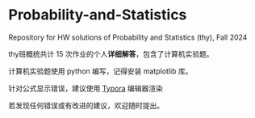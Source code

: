 # Probability-and-Statistics

Repository for HW solutions of Probability and Statistics (thy), Fall 2024

thy班概统共计 15 次作业的个人**详细解答**，包含了计算机实验题。

计算机实验题使用 python 编写，记得安装 matplotlib 库。

针对公式显示错误，建议使用 [Typora](https://typora.io/) 编辑器渲染

若发现任何错误或有改进的建议，欢迎随时提出。